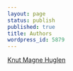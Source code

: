 ```yaml
---
layout: page
status: publish
published: true
title: Authors
wordpress_id: 5879
---
```

<script type="text/javascript" src="https://platform.linkedin.com/badges/js/profile.js" async defer></script>
<div class="LI-profile-badge"  data-version="v1" data-size="medium" data-locale="en_US" data-type="vertical" data-theme="light" data-vanity="knutmagnehuglen"><a class="LI-simple-link" href='https://no.linkedin.com/in/knutmagnehuglen?trk=profile-badge'>Knut Magne Huglen</a></div>